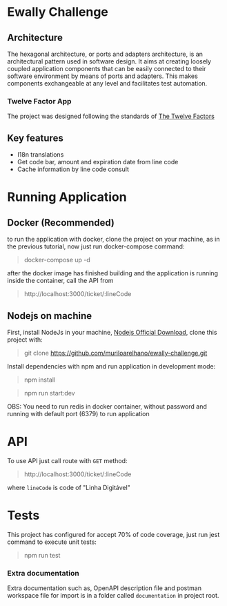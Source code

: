 # Ewally Challenge

## Architecture

The hexagonal architecture, or ports and adapters architecture, is an architectural pattern used in software design.
It aims at creating loosely coupled application components that can be easily connected to their software environment by means of ports and adapters.
This makes components exchangeable at any level and facilitates test automation.

### Twelve Factor App

The project was designed following the standards of [The Twelve Factors](https://12factor.net/)

## Key features

- I18n translations
- Get code bar, amount and expiration date from line code
- Cache information by line code consult

# Running Application

## Docker (Recommended)

to run the application with docker, clone the project on your machine, as in the previous tutorial, now just run docker-compose command:

> docker-compose up -d

after the docker image has finished building and the application is running inside the container, call the API from

> http://localhost:3000/ticket/:lineCode

## Nodejs on machine

First, install NodeJs in your machine, [Nodejs Official Download](https://nodejs.org/en/download/), clone this project with:

> git clone https://github.com/muriloarelhano/ewally-challenge.git

Install dependencies with npm and run application in development mode:

> npm install

> npm run start:dev

OBS: You need to run redis in docker container, without password and running with default port (6379) to run application

# API

To use API just call route with `GET` method:

> http://localhost:3000/ticket/:lineCode

where `lineCode` is code of "Linha Digitável"

# Tests

This project has configured for accept 70% of code coverage, just run jest command
to execute unit tests:

> npm run test

### Extra documentation

Extra documentation such as, OpenAPI description file and postman workspace file for import is in a folder called `documentation` in project root.
